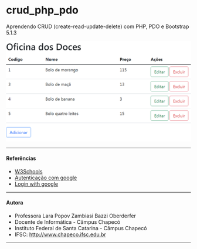 # crud_php_pdo
Aprendendo CRUD (create-read-update-delete) com PHP, PDO e Bootstrap 5.1.3

![Tela](https://github.com/laraoberderfer/crud_php_pdo/blob/main/Capturar.PNG)


------------------------------------------------------------------------------------------------
#### Referências
- [W3Schools](https://www.w3schools.com/)
- [Autenticação com google](https://www.fabricadecodigo.com/adicionando-autenticacao-do-google-ao-seu-web-app/)
- [Login with google](https://yourblogcoach.com/login-with-google-account-using-php/)

-------------------------------------------------------------------------------------------------
#### Autora
- Professora Lara Popov Zambiasi Bazzi Oberderfer
- Docente de Informática - Câmpus Chapecó
- Instituto Federal de Santa Catarina - Câmpus Chapecó
- IFSC: http://www.chapeco.ifsc.edu.br
-------------------------------------------------------------------------------------------------
